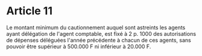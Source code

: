 # Article 11

Le montant minimum du cautionnement auquel sont astreints les agents ayant délégation de l'agent comptable, est fixé à 2 p. 1000 des autorisations de dépenses déléguées l'année précédente à chacun de ces agents, sans pouvoir être supérieur à 500.000 F ni inférieur à 20.000 F.
